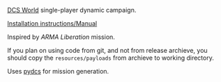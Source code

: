 [DCS World](https://www.digitalcombatsimulator.com/en/products/world/) single-player dynamic campaign. 

[Installation instructions/Manual](https://github.com/shdwp/dcs_liberation/wiki)

Inspired by *ARMA Liberation* mission.

If you plan on using code from git, and not from release archieve, you should copy the `resources/payloads` from archieve to working directory.

Uses [pydcs](http://github.com/pydcs/dcs) for mission generation.

